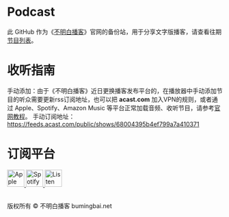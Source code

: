 # **Podcast**
此 GitHub 作为《[不明白播客](https://bumingbai.net/)》官网的备份站，用于分享文字版播客，请查看往期[节目列表](0000-往期节目列表.md)。

# **收听指南**
手动添加：由于《不明白播客》近日更换播客发布平台的，在播放器中手动添加节目的听众需要更新rss订阅地址，也可以把 **acast.com** 加入VPN的规则，或者通过 Apple、Spotify、Amazon Music 等平台正常加载音频、收听节目，请参考[官网教程](https://www.bumingbai.net/how-to-subscribe-in-china/)。
手动订阅地址：https://feeds.acast.com/public/shows/68004395b4ef799a7a410371

# **订阅平台**
<a href="https://podcasts.apple.com/podcast/id1625856906" target="_blank" rel="noopener">
   <picture>
     <source media="(prefers-color-scheme: dark)" srcset="https://bmb-public-bucket.s3.us-east-1.amazonaws.com/Public/apple-podcasts.png">
     <source media="(prefers-color-scheme: light)" srcset="https://bmb-public-bucket.s3.us-east-1.amazonaws.com/Public/apple-podcasts%20black.png">
     <img class="alignnone size-full wpimage-70" src="https://bmb-public-bucket.s3.us-east-1.amazonaws.com/Public/apple-podcasts%20black.png" alt="Apple Podcasts" height="40">
   </picture>
 </a>

 <a href="https://open.spotify.com/show/5CV2Xo4kHE6Lf1iZBzsrP2" target="_blank" rel="noopener">
   <picture>
     <source media="(prefers-color-scheme: dark)" srcset="https://bmb-public-bucket.s3.us-east-1.amazonaws.com/Public/Spotify.png">
     <source media="(prefers-color-scheme: light)" srcset="https://bmb-public-bucket.s3.us-east-1.amazonaws.com/Public/Spotify%20black.png">
     <img class="alignnone size-full wpimage-70" src="https://bmb-public-bucket.s3.us-east-1.amazonaws.com/Public/Spotify%20black.png" alt="Spotify" height="40">
   </picture>
 </a>
 
<a href="https://music.youtube.com/channel/UCAf2O_wWu1YCS9YLUqnyqDA" target="_blank" rel="noopener">
  <picture>
    <source media="(prefers-color-scheme: dark)" srcset="https://bmb-public-bucket.s3.us-east-1.amazonaws.com/Public/google-podcast.png">
    <source media="(prefers-color-scheme: light)" srcset="https://bmb-public-bucket.s3.us-east-1.amazonaws.com/Public/google-podcast%20black.png">
    <img class="alignnone size-full wpimage-70" src="https://bmb-public-bucket.s3.us-east-1.amazonaws.com/Public/google-podcast%20black.png" alt="Listen on Google Podcasts" height="40">
  </picture>
</a>

<br><a>版权所有 ©️ 不明白播客 bumingbai.net</a>
